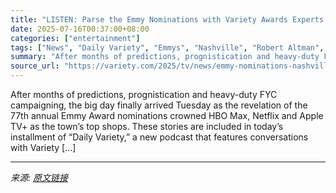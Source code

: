 ```yaml
---
title: "LISTEN: Parse the Emmy Nominations with Variety Awards Experts, Revisit Robert Altman’s ‘Nashville’ with Owen Gleiberman"
date: 2025-07-16T00:37:00+08:00
categories: ["entertainment"]
tags: ["News", "Daily Variety", "Emmys", "Nashville", "Robert Altman", "Strictly Business"]
summary: "After months of predictions, prognistication and heavy-duty FYC campaigning, the big day finally arrived Tuesday as the revelation of the 77th annual Emmy Award nominations crowned HBO Max, Netflix an"
source_url: "https://variety.com/2025/tv/news/emmy-nominations-nashville-robert-altman-daily-variety-1236461573/"
---
```


After months of predictions, prognistication and heavy-duty FYC campaigning, the big day finally arrived Tuesday as the revelation of the 77th annual Emmy Award nominations crowned HBO Max, Netflix and Apple TV+ as the town&#8217;s top shops. These stories are included in today’s installment of “Daily Variety,” a new podcast that features conversations with Variety [&#8230;]

---

*来源: [原文链接](https://variety.com/2025/tv/news/emmy-nominations-nashville-robert-altman-daily-variety-1236461573/)*

